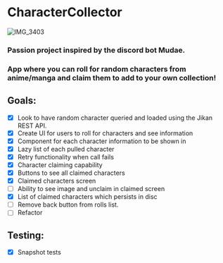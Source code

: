 # CharacterCollector
![IMG_3403](https://user-images.githubusercontent.com/14980137/197329867-9592db26-ac48-48cf-baaa-3898a567eddf.PNG)

### Passion project inspired by the discord bot Mudae.
### App where you can roll for random characters from anime/manga and claim them to add to your own collection!

## Goals: 
- [x] Look to have random character queried and loaded using the Jikan REST API.
- [x] Create UI for users to roll for characters and see information
- [x] Component for each character information to be shown in
- [x] Lazy list of each pulled character
- [x] Retry functionality when call fails
- [x] Character claiming capability
- [x] Buttons to see all claimed characters
- [x] Claimed characters screen
- [ ] Ability to see image and unclaim in claimed screen
- [x] List of claimed characters which persists in disc
- [ ] Remove back button from rolls list.
- [ ] Refactor

## Testing:
- [x] Snapshot tests
